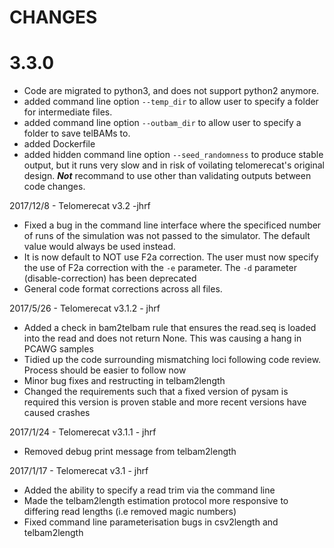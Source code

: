 # CHANGES

# 3.3.0

* Code are migrated to python3, and does not support python2 anymore.
* added command line option `--temp_dir` to allow user to specify a folder for intermediate files.
* added command line option `--outbam_dir` to allow user to specify a folder to save telBAMs to.
* added Dockerfile
* added hidden command line option `--seed_randomness` to produce stable output, but it runs very slow and in risk of voilating telomerecat's original design. ***Not*** recommand to use other than validating outputs between code changes.

2017/12/8 - Telomerecat v3.2 -jhrf

- Fixed a bug in the command line interface where the specificed number
  of runs of the simulation was not passed to the simulator. The default value
  would always be used instead.
- It is now default to NOT use F2a correction. The user must now specify the use
  of F2a correction with the `-e` parameter. The `-d` parameter (disable-correction)
  has been deprecated
- General code format corrections across all files.


2017/5/26 - Telomerecat v3.1.2 - jhrf

- Added a check in bam2telbam rule that ensures the read.seq is loaded into
  the read and does not return None. This was causing a hang in PCAWG samples 
- Tidied up the code surrounding mismatching loci following code review.
  Process should be easier to follow now
- Minor bug fixes and restructing in telbam2length
- Changed the requirements such that a fixed version of pysam is required
  this version is proven stable and more recent versions have caused crashes

2017/1/24 - Telomerecat v3.1.1 - jhrf

- Removed debug print message from telbam2length

2017/1/17 - Telomerecat v3.1 - jhrf

- Added the ability to specify a read trim via the command line
- Made the telbam2length estimation protocol more responsive to differing
  read lengths (i.e removed magic numbers)
- Fixed command line parameterisation bugs in csv2length and telbam2length
